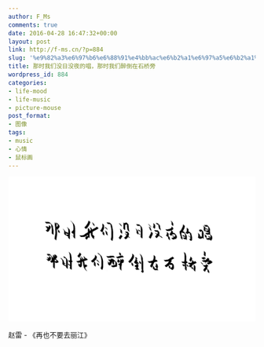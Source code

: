 ```yaml
---
author: F_Ms
comments: true
date: 2016-04-28 16:47:32+00:00
layout: post
link: http://f-ms.cn/?p=884
slug: '%e9%82%a3%e6%97%b6%e6%88%91%e4%bb%ac%e6%b2%a1%e6%97%a5%e6%b2%a1%e5%a4%9c%e7%9a%84%e5%94%b1%ef%bc%8c%e9%82%a3%e6%97%b6%e6%88%91%e4%bb%ac%e9%86%89%e5%80%92%e5%9c%a8%e7%9f%b3%e6%a1%a5%e6%97%81'
title: 那时我们没日没夜的唱，那时我们醉倒在石桥旁
wordpress_id: 884
categories:
- life-mood
- life-music
- picture-mouse
post_format:
- 图像
tags:
- music
- 心情
- 鼠标画
---
```


![那时我们没日没夜的唱，那时我们醉倒在石桥旁_20160428](/img/post/wp/2016/04/那时我们没日没夜的唱，那时我们醉倒在石桥旁_20160428.png)


赵雷 - 《再也不要去丽江》
